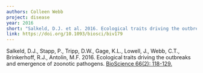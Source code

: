 ```yaml
---
authors: Colleen Webb
project: disease
year: 2016
short: "Salkeld, D.J. et al. 2016. Ecological traits driving the outbreaks and emergence of zoonotic pathogens. BioScience 66(2): 118-129." 
link: https://doi.org/10.1093/biosci/biv179
---
```


Salkeld, D.J., Stapp, P., Tripp, D.W., Gage, K.L., Lowell, J., Webb, C.T., Brinkerhoff, R.J., Antolin, M.F. 2016. Ecological traits driving the outbreaks and emergence of zoonotic pathogens. [BioScience 66(2): 118-129.](https://doi.org/10.1093/biosci/biv179)